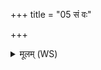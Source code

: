 +++
title = "05 सं वः"

+++
<details><summary>मूलम् (WS)</summary>

सं वः सृजामि हृदयं संसृष्टं मनो अस्तु वः ।  
संसृष्टा वस्तन्वः सन्तु संसृष्टः प्राणो अस्तु वः ॥ ५ ॥
</details>
